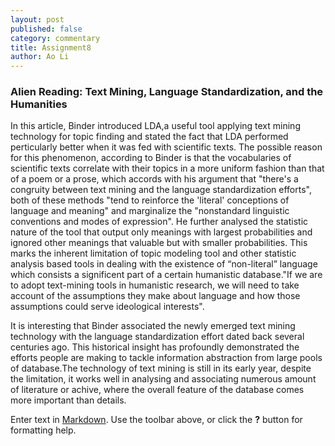 ```yaml
---
layout: post
published: false
category: commentary
title: Assignment8
author: Ao Li
---
```

### Alien Reading: Text Mining, Language Standardization, and the Humanities

In this article, Binder introduced LDA,a useful tool applying text mining technology for topic finding and stated the fact that LDA performed perticularly better when it was fed with scientific texts. The possible reason for this phenomenon, according to Binder is that the vocabularies of scientific texts correlate with their topics in a more uniform fashion than that of a poem or a prose, which accords with his argument that "there's a congruity between text mining and the language standardization efforts", both of these methods "tend to reinforce the 'literal' conceptions of language and meaning" and marginalize the "nonstandard linguistic conventions and modes of expression". He further analysed the statistic nature of the tool that output only meanings with largest probabilities and ignored other meanings that valuable but with smaller probabilities. This marks the inherent limitation of topic modeling tool and other statistic analysis based tools in dealing with the existence of “non-literal” language which consists a significent part of a certain humanistic database."If we are to adopt text-mining tools in humanistic research, we will need to take account of the assumptions they make about language and how those assumptions could serve ideological interests".

It is interesting that Binder associated the newly emerged text mining technology with the language standardization effort dated back several centuries ago. This historical insight has profoundly demonstrated the efforts people are making to tackle information abstraction from large pools of database.The technology of text mining is still in its early year, despite the limitation, it works well in analysing and associating  numerous amount of literature or achive, where the overall feature of the database comes more important than details. 

Enter text in [Markdown](http://daringfireball.net/projects/markdown/). Use the toolbar above, or click the **?** button for formatting help.
